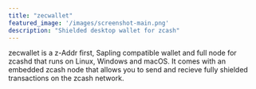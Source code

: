 ```yaml
---
title: "zecwallet"
featured_image: '/images/screenshot-main.png'
description: "Shielded desktop wallet for zcash"
---
```

zecwallet is a z-Addr first, Sapling compatible wallet and full node for zcashd that runs on Linux, Windows and macOS. It comes with an embedded zcash node that allows you to send and recieve fully shielded transactions on the zcash network. 
